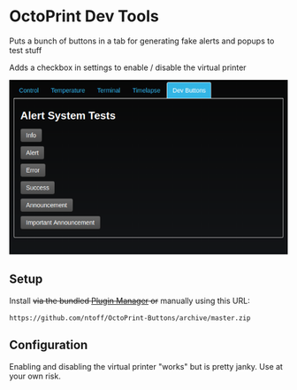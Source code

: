 # OctoPrint Dev Tools

Puts a bunch of buttons in a tab for generating fake alerts and popups to test stuff

Adds a checkbox in settings to enable / disable the virtual printer

![image](/extras/images/buttons.png)

## Setup

Install ~~via the bundled [Plugin Manager](https://github.com/foosel/OctoPrint/wiki/Plugin:-Plugin-Manager)
or~~ manually using this URL:

    https://github.com/ntoff/OctoPrint-Buttons/archive/master.zip


## Configuration

Enabling and disabling the virtual printer "works" but is pretty janky. Use at your own risk.
